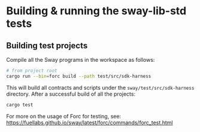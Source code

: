 # Building & running the sway-lib-std tests

## Building test projects

Compile all the Sway programs in the workspace as follows:

```sh
# from project root
cargo run --bin=forc build --path test/src/sdk-harness
```

This will build all contracts and scripts under the `sway/test/src/sdk-harness` directory.
After a successful build of all the projects:

```sh
cargo test
```

For more on the usage of Forc for testing, see: <https://fuellabs.github.io/sway/latest/forc/commands/forc_test.html>
